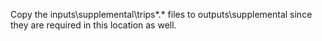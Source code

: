 Copy the inputs\supplemental\trips*.* files to outputs\supplemental since they are required in this location as well.